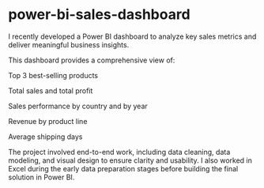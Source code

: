 # power-bi-sales-dashboard
I recently developed a Power BI dashboard to analyze key sales metrics and deliver meaningful business insights.

This dashboard provides a comprehensive view of:

Top 3 best-selling products

Total sales and total profit

Sales performance by country and by year

Revenue by product line

Average shipping days

The project involved end-to-end work, including data cleaning, data modeling, and visual design to ensure clarity and usability. I also worked in Excel during the early data preparation stages before building the final solution in Power BI.
